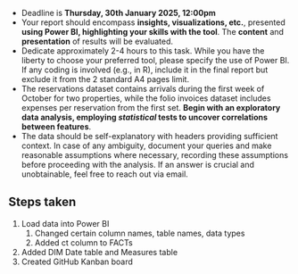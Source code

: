 -	Deadline is **Thursday, 30th January 2025, 12:00pm**
-	Your report should encompass **insights, visualizations, etc.**, presented **using Power BI, highlighting your skills with the tool**. The **content** and **presentation** of results will be evaluated.
-	Dedicate approximately 2-4 hours to this task. While you have the liberty to choose your preferred tool, please specify the use of Power BI. If any coding is involved (e.g., in R), include it in the final report but exclude it from the 2 standard A4 pages limit.
-	The reservations dataset contains arrivals during the first week of October for two properties, while the folio invoices dataset includes expenses per reservation from the first set. **Begin with an exploratory data analysis, employing *statistical* tests to uncover correlations between features**.
-	The data should be self-explanatory with headers providing sufficient context. In case of any ambiguity, document your queries and make reasonable assumptions where necessary, recording these assumptions before proceeding with the analysis. If an answer is crucial and unobtainable, feel free to reach out via email.

## Steps taken
1.	Load data into Power BI
    1. Changed certain column names, table names, data types
    2.	Added ct column to FACTs
2.	Added DIM Date table and Measures table
3.	Created GitHub Kanban board

